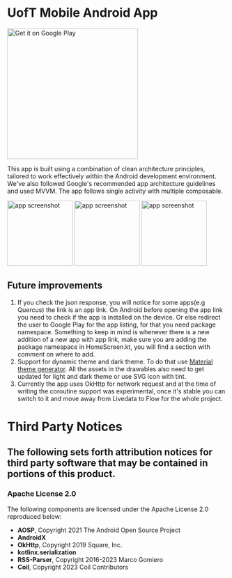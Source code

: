 # UofT Mobile Android App

<a href='https://play.google.com/store/apps/details?id=ca.utoronto.megaapp'><img alt='Get it on Google Play' src='https://play.google.com/intl/en_us/badges/static/images/badges/en_badge_web_generic.png' width=300/></a>

This app is built using a combination of clean architecture principles, tailored to work effectively within the Android development environment. We've also followed Google's recommended app architecture guidelines and used MVVM. The app follows single activity with multiple composable.

<p float="left">    
<img src="https://github.com/UofTMADLab/UofTMobileAndroid/blob/master/docs/AppScreenShot1.jpg?raw=true" alt="app screenshot" width="150" />
<img src="https://github.com/UofTMADLab/UofTMobileAndroid/blob/master/docs/AppScreenShot2.jpg?raw=true" alt="app screenshot" width="150" />
<img src="https://github.com/UofTMADLab/UofTMobileAndroid/blob/master/docs/AppScreenShot3.jpg?raw=true" alt="app screenshot" width="150" />
</p>    

## Future improvements

1. If you check the json response, you will notice for some apps(e.g Quercus) the link is an app link. On Android before opening the app link you need to check if the app is installed on the device. Or else redirect the user to Google Play for the app listing, for that you need package namespace. Something to keep in mind is whenever there is a new addition of a new app with app link, make sure you are adding the package namespace in HomeScreen.kt, you will find a section with comment on where to add.
2. Support for dynamic theme and dark theme. To do that use [Material theme generator](https://material-foundation.github.io/material-theme-builder/). All the assets in the drawables also need to get updated for light and dark theme or use SVG icon with tint.
3. Currently the app uses OkHttp for network request and at the time of writing the coroutine support was experimental, once it's stable you can switch to it and move away from Livedata to Flow for the whole project.


# **Third Party Notices**

## **The following sets forth attribution notices for third party software that may be contained in portions of this product.**

### **Apache License 2.0**

The following components are licensed under the Apache License 2.0 reproduced below:

* **AOSP**, Copyright 2021 The Android Open Source Project
* **AndroidX**
* **OkHttp**, Copyright 2019 Square, Inc.
* **kotlinx.serialization**
* **RSS-Parser**, Copyright 2016-2023 Marco Gomiero
* **Coil**, Copyright 2023 Coil Contributors  